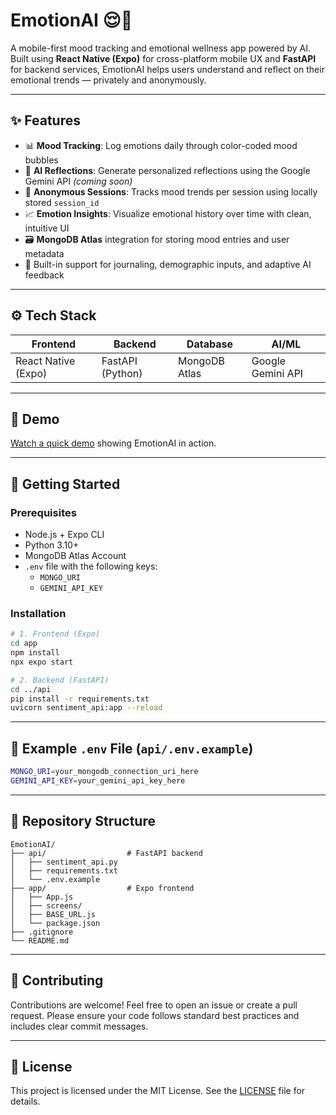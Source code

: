 # EmotionAI 😌📱

A mobile-first mood tracking and emotional wellness app powered by AI. Built using **React Native (Expo)** for cross-platform mobile UX and **FastAPI** for backend services, EmotionAI helps users understand and reflect on their emotional trends — privately and anonymously.

---

## ✨ Features

- 📊 **Mood Tracking**: Log emotions daily through color-coded mood bubbles
- 🤖 **AI Reflections**: Generate personalized reflections using the Google Gemini API *(coming soon)*
- 🧠 **Anonymous Sessions**: Tracks mood trends per session using locally stored `session_id`
- 📈 **Emotion Insights**: Visualize emotional history over time with clean, intuitive UI
- 🗃️ **MongoDB Atlas** integration for storing mood entries and user metadata
- 🧬 Built-in support for journaling, demographic inputs, and adaptive AI feedback

---

## ⚙️ Tech Stack

| Frontend             | Backend           | Database       | AI/ML              |
|----------------------|-------------------|----------------|--------------------|
| React Native (Expo)  | FastAPI (Python)  | MongoDB Atlas  | Google Gemini API  |

---

## 🎥 Demo

[Watch a quick demo](https://www.youtube.com/shorts/7bOOyXLMkdc) showing EmotionAI in action.

---

## 🚀 Getting Started

### Prerequisites

- Node.js + Expo CLI
- Python 3.10+
- MongoDB Atlas Account
- `.env` file with the following keys:
  - `MONGO_URI`
  - `GEMINI_API_KEY`

### Installation

```bash
# 1. Frontend (Expo)
cd app
npm install
npx expo start

# 2. Backend (FastAPI)
cd ../api
pip install -r requirements.txt
uvicorn sentiment_api:app --reload
```

---

## 🔐 Example `.env` File (`api/.env.example`)

```bash
MONGO_URI=your_mongodb_connection_uri_here
GEMINI_API_KEY=your_gemini_api_key_here
```

---

## 📁 Repository Structure

```
EmotionAI/
├── api/                  # FastAPI backend
│   ├── sentiment_api.py
│   ├── requirements.txt
│   └── .env.example
├── app/                  # Expo frontend
│   ├── App.js
│   ├── screens/
│   ├── BASE_URL.js
│   └── package.json
├── .gitignore
└── README.md
```

---

## 🤝 Contributing

Contributions are welcome! Feel free to open an issue or create a pull request. Please ensure your code follows standard best practices and includes clear commit messages.

---

## 📄 License

This project is licensed under the MIT License. See the [LICENSE](LICENSE) file for details.
